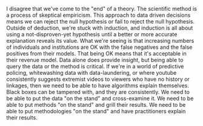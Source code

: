 I disagree that we've come to the "end" of a theory. The scientific method is a process of skeptical empiricism. This approach to data driven decisions means we can reject the null hypothesis or fail to reject the null hypothesis. Outside of deduction, we're stuck with induction, and induction is all about using a not-disproven-yet hypothesis until a better or more accurate explanation reveals its value. 
What we're seeing is that increasing numbers of individuals and institutions are OK with the false negatives and the false positives from their models. That being OK means that it's acceptable in their revenue model.
Data alone does provide insight, but being able to query the data or the method is critical. If we're in a world of predictive policing, whitewashing data with data-laundering, or where youtube consistently suggests extremist videos to viewers who have no history or linkages, then we need to be able to have algorithms explain themselves. Black boxes can be tampered with, and they are consistently.
We need to be able to put the data "on the stand" and cross-examine it.
We need to be able to put methods "on the stand" and grill their results.
We need to be able to put methodologies "on the stand" and have practitioners explain their results.